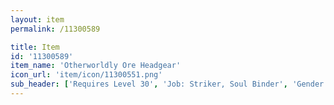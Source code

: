 ```yaml
---
layout: item
permalink: /11300589

title: Item
id: '11300589'
item_name: 'Otherworldly Ore Headgear'
icon_url: 'item/icon/11300551.png'
sub_header: ['Requires Level 30', 'Job: Striker, Soul Binder', 'Gender: All']
---
```

